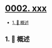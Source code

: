 # [0002. xxx](https://github.com/Tdahuyou/TNotes.leetcode/tree/main/notes/0002.%20xxx)

<!-- region:toc -->

- [1. 📝 概述](#1--概述)

<!-- endregion:toc -->

## 1. 📝 概述
